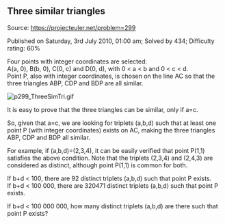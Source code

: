Three similar triangles
-----------------------

Source: https://projecteuler.net/problem=299

Published on Saturday, 3rd July 2010, 01:00 am; Solved by 434;
Difficulty rating: 60%

Four points with integer coordinates are selected:\
A(a, 0), B(b, 0), C(0, c) and D(0, d), with 0 \< a \< b and
0 \< c \< d.\
 Point P, also with integer coordinates, is chosen on the line AC so
that the three triangles ABP, CDP and BDP are all similar.

![p299\_ThreeSimTri.gif](project/images/p299_ThreeSimTri.gif)

It is easy to prove that the three triangles can be similar, only if
a=c.

So, given that a=c, we are looking for triplets (a,b,d) such that at
least one point P (with integer coordinates) exists on AC, making the
three triangles ABP, CDP and BDP all similar.

For example, if (a,b,d)=(2,3,4), it can be easily verified that point
P(1,1) satisfies the above condition. Note that the triplets (2,3,4) and
(2,4,3) are considered as distinct, although point P(1,1) is common for
both.

If b+d \< 100, there are 92 distinct triplets (a,b,d) such that point P
exists.\
 If b+d \< 100 000, there are 320471 distinct triplets (a,b,d) such that
point P exists.

If b+d \< 100 000 000, how many distinct triplets (a,b,d) are there such
that point P exists?
